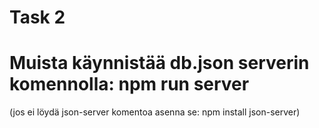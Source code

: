 # Task 2

# Muista käynnistää db.json serverin komennolla: npm run server

(jos ei löydä json-server komentoa asenna se: npm install json-server)